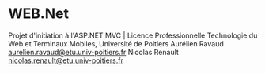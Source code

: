 # WEB.Net

Projet d'initiation à l'ASP.NET MVC | Licence Professionnelle Technologie du Web et Terminaux Mobiles, Université de Poitiers
Aurélien Ravaud aurelien.ravaud@etu.univ-poitiers.fr
Nicolas Renault nicolas.renault@etu.univ-poitiers.fr